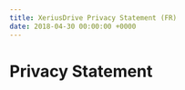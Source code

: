 ```yaml
---
title: XeriusDrive Privacy Statement (FR)
date: 2018-04-30 00:00:00 +0000
---
```

# Privacy Statement